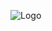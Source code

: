 ![Logo](https://vignette.wikia.nocookie.net/roblox-grab-the-child/images/a/a5/Snake_In_A_Boot.png/revision/latest?cb=20190327010417)
